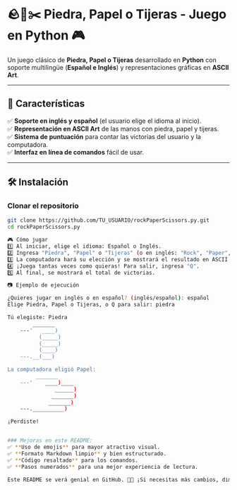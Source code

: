 # 🪨📄✂️ Piedra, Papel o Tijeras - Juego en Python 🎮  

Un juego clásico de **Piedra, Papel o Tijeras** desarrollado en **Python** con soporte multilingüe (**Español e Inglés**) y representaciones gráficas en **ASCII Art**.  

---

## 🚀 Características  
✅ **Soporte en inglés y español** (el usuario elige el idioma al inicio).  
✅ **Representación en ASCII Art** de las manos con piedra, papel y tijeras.  
✅ **Sistema de puntuación** para contar las victorias del usuario y la computadora.  
✅ **Interfaz en línea de comandos** fácil de usar.  

---

## 🛠 Instalación  

### Clonar el repositorio  
```sh
git clone https://github.com/TU_USUARIO/rockPaperScissors.py.git
cd rockPaperScissors.py

🎮 Cómo jugar
1️⃣ Al iniciar, elige el idioma: Español o Inglés.
2️⃣ Ingresa "Piedra", "Papel" o "Tijeras" (o en inglés: "Rock", "Paper", "Scissors").
3️⃣ La computadora hará su elección y se mostrará el resultado en ASCII Art.
4️⃣ ¡Juega tantas veces como quieras! Para salir, ingresa "Q".
5️⃣ Al final, se mostrará el total de victorias.

📷 Ejemplo de ejecución

¿Quieres jugar en inglés o en español? (inglés/español): español
Elige Piedra, Papel o Tijeras, o Q para salir: piedra

Tú elegiste: Piedra
        _______
    ---'   ____)
          (_____)
          (_____)
          (____)
    ---.__(___)

La computadora eligió Papel:
         _______
    ---'    ____)____
               ______)
              _______)
             _______)
    ---.__________)

¡Perdiste!


### Mejoras en este README:
✅ **Uso de emojis** para mayor atractivo visual.  
✅ **Formato Markdown limpio** y bien estructurado.  
✅ **Código resaltado** para los comandos.  
✅ **Pasos numerados** para una mejor experiencia de lectura.  

Este README se verá genial en GitHub. 🚀🔥 ¡Si necesitas más cambios, dime! 😃

